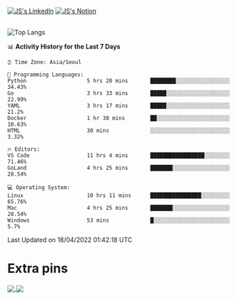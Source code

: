 
[![JS's LinkedIn](https://img.shields.io/badge/LinkedIn-blue?style=for-the-badge&logo=linkedin)](https://www.linkedin.com/in/jaeseung-lee-5a2a32139/) 
[![JS's Notion](https://img.shields.io/badge/Notion-black?style=for-the-badge&logo=notion)](https://bit.ly/ljswiki1) <br><br>
<!-- ![JS's GitHub stats](https://github-readme-stats-lemon-five.vercel.app/api?username=tkxkd0159&hide=contribs,prs,stars,issues&show_icons=true&theme=react&include_all_commits=true)   -->
![Top Langs](https://github-readme-stats-lemon-five.vercel.app/api/top-langs/?username=tkxkd0159&layout=compact&hide=jupyter%20notebook,scss,html,css&langs_count=10)  


<!--START_SECTION:waka-->
📊 **Activity History for the Last 7 Days** 

```text
⌚︎ Time Zone: Asia/Seoul

💬 Programming Languages: 
Python                   5 hrs 20 mins       ████████░░░░░░░░░░░░░░░░░   34.43% 
Go                       3 hrs 33 mins       █████░░░░░░░░░░░░░░░░░░░░   22.99% 
YAML                     3 hrs 17 mins       █████░░░░░░░░░░░░░░░░░░░░   21.2% 
Docker                   1 hr 38 mins        ██░░░░░░░░░░░░░░░░░░░░░░░   10.63% 
HTML                     30 mins             ░░░░░░░░░░░░░░░░░░░░░░░░░   3.32%

🔥 Editors: 
VS Code                  11 hrs 4 mins       █████████████████░░░░░░░░   71.46% 
GoLand                   4 hrs 25 mins       ███████░░░░░░░░░░░░░░░░░░   28.54%

💻 Operating System: 
Linux                    10 hrs 11 mins      ████████████████░░░░░░░░░   65.76% 
Mac                      4 hrs 25 mins       ███████░░░░░░░░░░░░░░░░░░   28.54% 
Windows                  53 mins             █░░░░░░░░░░░░░░░░░░░░░░░░   5.7%

```


 Last Updated on 18/04/2022 01:42:18 UTC
<!--END_SECTION:waka-->

# Extra pins
<a href="https://github.com/tkxkd0159/go-chain">
  <img align="center" src="https://github-readme-stats-lemon-five.vercel.app/api/pin/?username=tkxkd0159&repo=go-chain&theme=react" />
</a>
<a href="https://github.com/tkxkd0159/dsalgo">
  <img align="center" src="https://github-readme-stats-lemon-five.vercel.app/api/pin/?username=tkxkd0159&repo=dsalgo&theme=react" />
</a>

<!---
- 🔭 I’m currently working on ...
- 🌱 I’m currently learning blockchain and distributed network
- 👯 I’m looking to collaborate on ...
- 🤔 I’m looking for help with ...
- 💬 Ask me about ...
- 📫 How to reach me: ...
- 😄 Pronouns: ...
- ⚡ Fun fact: ...
-->
